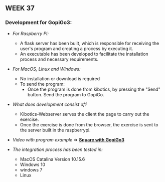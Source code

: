 ## WEEK 37

### **Development for GopiGo3:**  
 
   - *For Raspberry Pi:*   
        - A flask server has been built, which is responsible for receiving the user's program and creating a process by executing it.      
        - An executable has been developed to facilitate the installation process and necessary requirements.   
        
   - *For MacOS, Linux and Windows:*  
        - No installation or download is required   
        - To send the program:   
            - Once the program is done from kibotics, by pressing the "Send" button. Send the program to GopiGo.   
 
   - *What does development consist of?*   
        - Kibotics-Webserver serves the client the page to carry out the exercise.  
        - Once the exercise is done from the browser, the exercise is sent to the server built in the raspberrypi.   
   
   - *Video with program example* => **[Square with GopiGo3](https://youtu.be/jHZ_GBfIB5I)**           
          
   - *The integration process has been tested in:*   
        - MacOS Catalina Version 10.15.6    
        - Windows 10   
        - windows 7   
        - Linux   